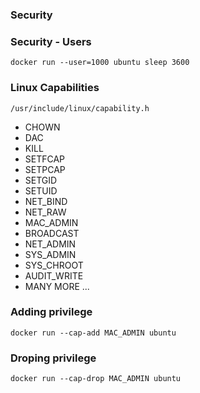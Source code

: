 ### Security

### Security - Users

```
docker run --user=1000 ubuntu sleep 3600
```

### Linux Capabilities

```
/usr/include/linux/capability.h
```

- CHOWN
- DAC
- KILL
- SETFCAP
- SETPCAP
- SETGID
- SETUID
- NET_BIND
- NET_RAW
- MAC_ADMIN
- BROADCAST
- NET_ADMIN
- SYS_ADMIN
- SYS_CHROOT
- AUDIT_WRITE
- MANY MORE ...

### Adding privilege

```
docker run --cap-add MAC_ADMIN ubuntu
```

### Droping privilege

```
docker run --cap-drop MAC_ADMIN ubuntu
```
